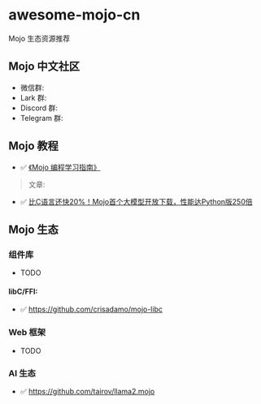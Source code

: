 # awesome-mojo-cn
Mojo 生态资源推荐

## Mojo 中文社区

- 微信群:
- Lark 群:
- Discord 群:
- Telegram 群:


## Mojo 教程

- ✅ [《Mojo 编程学习指南》](https://trybetter.larksuite.com/wiki/APobw4BNxiU8JgkwtUpucFD0stc)

> 文章:

- ✅ [比C语言还快20%！Mojo首个大模型开放下载，性能达Python版250倍](https://mp.weixin.qq.com/s/_tfMPdaIo6LPDcTXqpy4xw)



## Mojo 生态


### 组件库

- TODO

#### libC/FFI:

- ✅ https://github.com/crisadamo/mojo-libc


### Web 框架

- TODO

### AI 生态

- ✅ https://github.com/tairov/llama2.mojo


